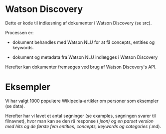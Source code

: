 # Watson Discovery

Dette er kode til indlæsning af dokumenter i Watson Discovery (se src).

Processen er:

* dokument behandles med Watson NLU for at få concepts, entities og keywords.

* dokument og metadata fra Watson NLU indlægges i Watson Discovery

Herefter kan dokumenter fremsøges ved brug af Watson Discovery's API.

# Eksempler

Vi har valgt 1000 populære Wikipedia-artikler om personer som eksempler (se data).

Herefter har vi lavet et antal søgninger (se examples, søgningen svarer til filnavnet), hvor man kan se den rå response (*.json) og en parset version med hits og de første fem entities, concepts, keywords og categories (*.md).




